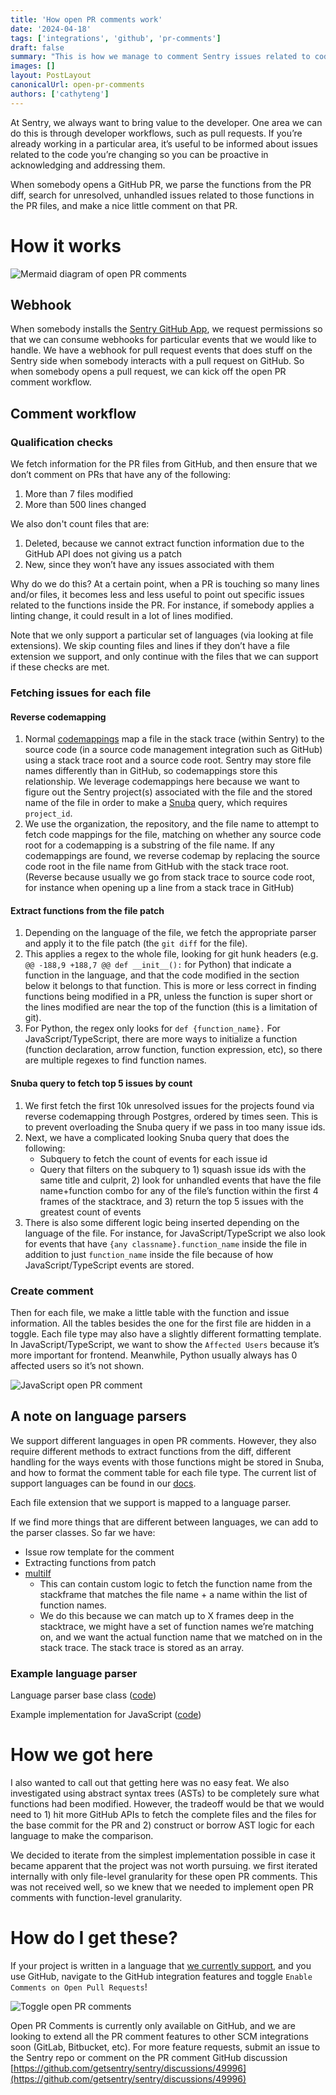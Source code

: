 ```yaml
---
title: 'How open PR comments work'
date: '2024-04-18'
tags: ['integrations', 'github', 'pr-comments']
draft: false
summary: "This is how we manage to comment Sentry issues related to code you're modifying in a pull request within seconds."
images: []
layout: PostLayout
canonicalUrl: open-pr-comments
authors: ['cathyteng']
---
```


At Sentry, we always want to bring value to the developer. One area we can do this is through developer workflows, such as pull requests. If you’re already working in a particular area, it’s useful to be informed about issues related to the code you’re changing so you can be proactive in acknowledging and addressing them.

When somebody opens a GitHub PR, we parse the functions from the PR diff, search for unresolved, unhandled issues related to those functions in the PR files, and make a nice little comment on that PR.

# How it works

![Mermaid diagram of open PR comments](/images/open-pr-comments/how-it-works.png)

## Webhook

When somebody installs the [Sentry GitHub App](https://github.com/apps/sentry-io), we request permissions so that we can consume webhooks for particular events that we would like to handle. We have a webhook for pull request events that does stuff on the Sentry side when somebody interacts with a pull request on GitHub. So when somebody opens a pull request, we can kick off the open PR comment workflow.

## Comment workflow

### Qualification checks

We fetch information for the PR files from GitHub, and then ensure that we don’t comment on PRs that have any of the following:

1. More than 7 files modified
2. More than 500 lines changed

We also don't count files that are:

1. Deleted, because we cannot extract function information due to the GitHub API does not giving us a patch
2. New, since they won’t have any issues associated with them

Why do we do this? At a certain point, when a PR is touching so many lines and/or files, it becomes less and less useful to point out specific issues related to the functions inside the PR. For instance, if somebody applies a linting change, it could result in a lot of lines modified.

Note that we only support a particular set of languages (via looking at file extensions). We skip counting files and lines if they don’t have a file extension we support, and only continue with the files that we can support if these checks are met.

### Fetching issues for each file

#### Reverse codemapping

1.  Normal [codemappings](https://blog.sentry.io/code-mappings-and-why-they-matter/) map a file in the stack trace (within Sentry) to the source code (in a source code management integration such as GitHub) using a stack trace root and a source code root. Sentry may store file names differently than in GitHub, so codemappings store this relationship. We leverage codemappings here because we want to figure out the Sentry project(s) associated with the file and the stored name of the file in order to make a [Snuba](https://blog.sentry.io/introducing-snuba-sentrys-new-search-infrastructure/) query, which requires `project_id`.
2.  We use the organization, the repository, and the file name to attempt to fetch code mappings for the file, matching on whether any source code root for a codemapping is a substring of the file name. If any codemappings are found, we reverse codemap by replacing the source code root in the file name from GitHub with the stack trace root. (Reverse because usually we go from stack trace to source code root, for instance when opening up a line from a stack trace in GitHub)

#### Extract functions from the file patch

1.  Depending on the language of the file, we fetch the appropriate parser and apply it to the file patch (the `git diff` for the file).
2.  This applies a regex to the whole file, looking for git hunk headers (e.g. `@@ -188,9 +188,7 @@ def __init__():` for Python) that indicate a function in the language, and that the code modified in the section below it belongs to that function. This is more or less correct in finding functions being modified in a PR, unless the function is super short or the lines modified are near the top of the function (this is a limitation of git).
3.  For Python, the regex only looks for `def {function_name}.` For JavaScript/TypeScript, there are more ways to initialize a function (function declaration, arrow function, function expression, etc), so there are multiple regexes to find function names.

#### Snuba query to fetch top 5 issues by count

1.  We first fetch the first 10k unresolved issues for the projects found via reverse codemapping through Postgres, ordered by times seen. This is to prevent overloading the Snuba query if we pass in too many issue ids.
2.  Next, we have a complicated looking Snuba query that does the following:
    - Subquery to fetch the count of events for each issue id
    - Query that filters on the subquery to 1) squash issue ids with the same title and culprit, 2) look for unhandled events that have the file name+function combo for any of the file’s function within the first 4 frames of the stacktrace, and 3) return the top 5 issues with the greatest count of events
3.  There is also some different logic being inserted depending on the language of the file. For instance, for JavaScript/TypeScript we also look for events that have `{any classname}.function_name` inside the file in addition to just `function_name` inside the file because of how JavaScript/TypeScript events are stored.

### Create comment

Then for each file, we make a little table with the function and issue information. All the tables besides the one for the first file are hidden in a toggle. Each file type may also have a slightly different formatting template. In JavaScript/TypeScript, we want to show the `Affected Users` because it’s more important for frontend. Meanwhile, Python usually always has 0 affected users so it’s not shown.

![JavaScript open PR comment](/images/open-pr-comments/open-pr-comment.png)

## A note on language parsers

We support different languages in open PR comments. However, they also require different methods to extract functions from the diff, different handling for the ways events with those functions might be stored in Snuba, and how to format the comment table for each file type. The current list of support languages can be found in our [docs](https://docs.sentry.io/product/integrations/source-code-mgmt/github/#open-pull-request-comments).

Each file extension that we support is mapped to a language parser.

If we find more things that are different between languages, we can add to the parser classes. So far we have:

- Issue row template for the comment
- Extracting functions from patch
- [multiIf](https://clickhouse.com/docs/en/sql-reference/functions/conditional-functions#multiif)
  - This can contain custom logic to fetch the function name from the stackframe that matches the file name + a name within the list of function names.
  - We do this because we can match up to X frames deep in the stacktrace, we might have a set of function names we’re matching on, and we want the actual function name that we matched on in the stack trace. The stack trace is stored as an array.

### Example language parser

Language parser base class ([code](https://github.com/getsentry/sentry/blob/ffe0d41533b21ec6a448048e3ba43b16a491ea07/src/sentry/tasks/integrations/github/language_parsers.py#L65-L168))

Example implementation for JavaScript ([code](https://github.com/getsentry/sentry/blob/ffe0d41533b21ec6a448048e3ba43b16a491ea07/src/sentry/tasks/integrations/github/language_parsers.py#L212-L240))

# How we got here

I also wanted to call out that getting here was no easy feat. We also investigated using abstract syntax trees (ASTs) to be completely sure what functions had been modified. However, the tradeoff would be that we would need to 1) hit more GitHub APIs to fetch the complete files and the files for the base commit for the PR and 2) construct or borrow AST logic for each language to make the comparison.

We decided to iterate from the simplest implementation possible in case it became apparent that the project was not worth pursuing. we first iterated internally with only file-level granularity for these open PR comments. This was not received well, so we knew that we needed to implement open PR comments with function-level granularity.

# How do I get these?

If your project is written in a language that [we currently support](https://docs.sentry.io/product/integrations/source-code-mgmt/github/#open-pull-request-comments), and you use GitHub, navigate to the GitHub integration features and toggle `Enable Comments on Open Pull Requests`!

![Toggle open PR comments](/images/open-pr-comments/open-pr-comments-toggle.png)

Open PR Comments is currently only available on GitHub, and we are looking to extend all the PR comment features to other SCM integrations soon (GitLab, Bitbucket, etc). For more feature requests, submit an issue to the Sentry repo or comment on the PR comment GitHub discussion [https://github.com/getsentry/sentry/discussions/49996](https://github.com/getsentry/sentry/discussions/49996)
